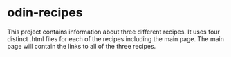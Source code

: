 # odin-recipes
This project contains information about three different recipes. It uses four distinct .html files for each of the recipes including the main page. The main page will contain the links to all of the three recipes. 
